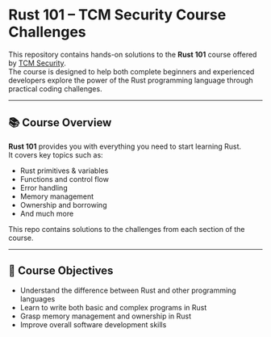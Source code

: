 # Rust 101 – TCM Security Course Challenges

This repository contains hands-on solutions to the **Rust 101** course offered by [TCM Security](https://tcm-sec.com).  
The course is designed to help both complete beginners and experienced developers explore the power of the Rust programming language through practical coding challenges.

---

## 📚 Course Overview

**Rust 101** provides you with everything you need to start learning Rust.  
It covers key topics such as:

- Rust primitives & variables
- Functions and control flow
- Error handling
- Memory management
- Ownership and borrowing
- And much more

This repo contains solutions to the challenges from each section of the course.

---

## 🎯 Course Objectives

- Understand the difference between Rust and other programming languages  
- Learn to write both basic and complex programs in Rust  
- Grasp memory management and ownership in Rust  
- Improve overall software development skills  
